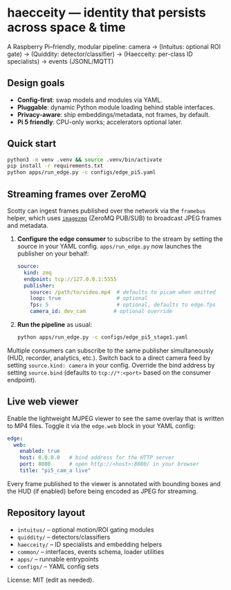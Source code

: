 # haecceity — identity that persists across space & time

A Raspberry Pi–friendly, modular pipeline:
  camera → (Intuitus: optional ROI gate) → (Quiddity: detector/classifier)
         → (Haecceity: per-class ID specialists) → events (JSONL/MQTT)

## Design goals
- **Config-first**: swap models and modules via YAML.
- **Pluggable**: dynamic Python module loading behind stable interfaces.
- **Privacy-aware**: ship embeddings/metadata, not frames, by default.
- **Pi 5 friendly**: CPU-only works; accelerators optional later.

## Quick start
```bash
python3 -m venv .venv && source .venv/bin/activate
pip install -r requirements.txt
python apps/run_edge.py -c configs/edge_pi5.yaml
```

## Streaming frames over ZeroMQ
Scotty can ingest frames published over the network via the `framebus` helper,
which uses [`imagezmq`](https://github.com/jeffbass/imagezmq) (ZeroMQ PUB/SUB)
to broadcast JPEG frames and metadata.

1. **Configure the edge consumer** to subscribe to the stream by setting the
   source in your YAML config. `apps/run_edge.py` now launches the publisher on
   your behalf:
   ```yaml
   source:
     kind: zmq
     endpoint: tcp://127.0.0.1:5555
     publisher:
       source: /path/to/video.mp4  # defaults to picam when omitted
       loop: true                  # optional
       fps: 5                      # optional, defaults to edge.fps
       camera_id: dev_cam         # optional override
   ```

2. **Run the pipeline** as usual:
   ```bash
   python apps/run_edge.py -c configs/edge_pi5_stage1.yaml
   ```

Multiple consumers can subscribe to the same publisher simultaneously (HUD,
recorder, analytics, etc.). Switch back to a direct camera feed by setting
`source.kind: camera` in your config. Override the bind address by setting
`source.bind` (defaults to `tcp://*:<port>` based on the consumer endpoint).

## Live web viewer
Enable the lightweight MJPEG viewer to see the same overlay that is written to
MP4 files. Toggle it via the `edge.web` block in your YAML config:

```yaml
edge:
  web:
    enabled: true
    host: 0.0.0.0   # bind address for the HTTP server
    port: 8080      # open http://<host>:8080/ in your browser
    title: "pi5_cam_a live"
```

Every frame published to the viewer is annotated with bounding boxes and the
HUD (if enabled) before being encoded as JPEG for streaming.

## Repository layout
- `intuitus/`    – optional motion/ROI gating modules
- `quiddity/`    – detectors/classifiers
- `haecceity/`   – ID specialists and embedding helpers
- `common/`      – interfaces, events schema, loader utilities
- `apps/`        – runnable entrypoints
- `configs/`     – YAML config sets

License: MIT (edit as needed).
